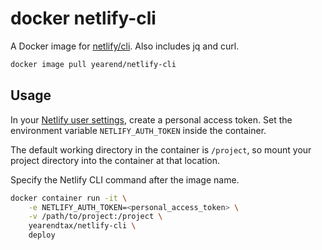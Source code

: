 # docker netlify-cli

A Docker image for [netlify/cli][a].
Also includes jq and curl.

[a]: https://github.com/netlify/cli

```sh
docker image pull yearend/netlify-cli
```

## Usage

In your [Netlify user settings][b], create a personal access token. Set the environment variable `NETLIFY_AUTH_TOKEN`
inside the container.

[b]: https://app.netlify.com/user/applications

The default working directory in the container is `/project`, so mount your project directory into the container at that
location.

Specify the Netlify CLI command after the image name.

```sh
docker container run -it \
    -e NETLIFY_AUTH_TOKEN=<personal_access_token> \
    -v /path/to/project:/project \
    yearendtax/netlify-cli \
    deploy
```

